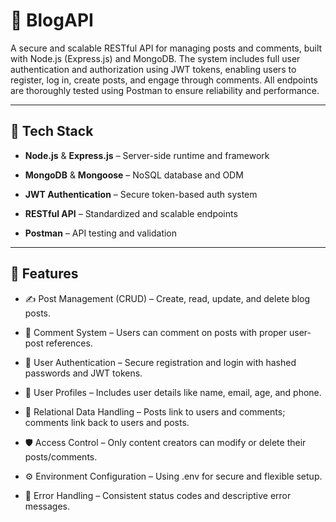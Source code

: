 # 📝 BlogAPI

A secure and scalable RESTful API for managing posts and comments, built with Node.js (Express.js) and MongoDB. The system includes full user authentication and authorization using JWT tokens, enabling users to register, log in, create posts, and engage through comments. All endpoints are thoroughly tested using Postman to ensure reliability and performance.

---
## 🔧 Tech Stack

- **Node.js** & **Express.js** – Server-side runtime and framework

- **MongoDB** & **Mongoose** – NoSQL database and ODM

- **JWT Authentication** – Secure token-based auth system

- **RESTful API** – Standardized and scalable endpoints

- **Postman** – API testing and validation

---

## 🚀 Features

- ✍️ Post Management (CRUD) – Create, read, update, and delete blog posts.
  
- 💬 Comment System – Users can comment on posts with proper user-post references.
  
- 🔐 User Authentication – Secure registration and login with hashed passwords and JWT tokens.

- 🧑 User Profiles – Includes user details like name, email, age, and phone.

- 🔗 Relational Data Handling – Posts link to users and comments; comments link back to users and posts.

- 🛡️ Access Control – Only content creators can modify or delete their posts/comments.

- ⚙️ Environment Configuration – Using .env for secure and flexible setup.

- 🚦 Error Handling – Consistent status codes and descriptive error messages.
